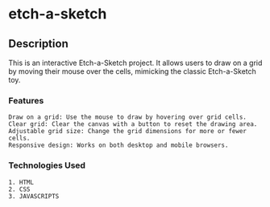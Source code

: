 # etch-a-sketch

## Description
 This is an interactive Etch-a-Sketch project. It allows users to draw on a grid by moving their mouse over the cells, mimicking the classic Etch-a-Sketch toy.

### Features
    Draw on a grid: Use the mouse to draw by hovering over grid cells.
    Clear grid: Clear the canvas with a button to reset the drawing area.
    Adjustable grid size: Change the grid dimensions for more or fewer cells.
    Responsive design: Works on both desktop and mobile browsers.

### Technologies Used
    1. HTML
    2. CSS
    3. JAVASCRIPTS